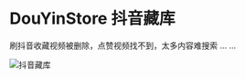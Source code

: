 # DouYinStore 抖音藏库
刷抖音收藏视频被删除，点赞视频找不到，太多内容难搜索 ... ...


![抖音藏库](https://mmbiz.qpic.cn/mmbiz_png/994GxIKA6USnp8TibBcUgr7bZxQUOX4E11OpvHxic8YSnuGn2WFhF6I5U2Zcic0yibUoZPORib2X1COpDulL8dUDmrg/640?wx_fmt=png&tp=webp&wxfrom=5&wx_lazy=1&wx_co=1)
